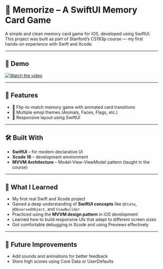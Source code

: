 # 🧠 Memorize – A SwiftUI Memory Card Game

A simple and clean memory card game for iOS, developed using SwiftUI.
This project was built as part of Stanford’s CS193p course — my first hands-on experience with Swift and Xcode.

---

## 📱 Demo
[![Watch the video](https://i.sstatic.net/Vp2cE.png)](https://youtu.be/vt5fpE0bzSY)

---
## 🚀 Features

- 🎴 Flip-to-match memory game with animated card transitions  
- 🎨 Multiple emoji themes (Animals, Faces, Flags, etc.)  
- 📱 Responsive layout using SwiftUI  

---
## 🛠️ Built With

- **SwiftUI** – for modern declarative UI
- **Xcode 16** – development environment
- **MVVM Architecture** – Model-View-ViewModel pattern (taught in the course)

---
## 🧠 What I Learned

- My first real Swift and Xcode project  
- Gained a deep understanding of **SwiftUI concepts** like `@State`, `@ObservedObject`, and `ViewBuilder`  
- Practiced using the **MVVM design pattern** in iOS development  
- Learned how to build responsive UIs that adapt to different screen sizes  
- Got comfortable debugging in Xcode and using Previews effectively

---
## 🔭 Future Improvements

- Add sounds and animations for better feedback  
- Store high scores using Core Data or UserDefaults  
